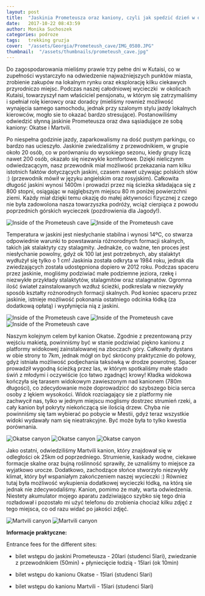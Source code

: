 ```yaml
---
layout: post
title:  "Jaskinia Prometeusza oraz kaniony, czyli jak spedzić dzień w okolicach Kutaisi"
date:   2017-10-22 08:43:59
author: Monika Suchoszek
categories: podroze
tags:	trekking gruzja 
cover:  "/assets/Georgia/Prometeush_cave/IMG_0580.JPG"
thumbnail:  "/assets/thumbnails/prometeush_cave.jpg"
---
```


Do zagospodarowania mieliśmy prawie trzy pełne dni w Kutaisi, co w zupełności wystarczyło na odwiedzenie najważniejszych punktów miasta, 
zrobienie zakupów na lokalnym rynku oraz eksplorację kilku ciekawych przyrodniczo miejsc. Podczas naszej całodniowej wycieczki&nbsp; w okolicach 
Kutaisi, towarzyszył nam właściciel pensjonatu, w którym się zatrzymaliśmy i spełniał rolę kierowcy oraz doradcy (mieliśmy rownież możliwość 
wynajęcia samego samochodu, jednak przy szalonym stylu jazdy lokalnych kierowców, mogło sie to okazać bardzo stresujące). Postanowiliśmy odwiedzić 
słynną jaskinie Prometeusza oraz dwa sąsiadujące ze sobą kaniony: Okatse i Martvili.

 Po niespełna godzinie jazdy, zaparkowalismy na dość pustym parkingu, co bardzo nas ucieszyło. Jaskinie zwiedzaliśmy z przewodnikiem, w grupie około 
 20 osób, co w porównaniu do wysokiego sezonu, kiedy grupy liczą nawet 200 osób, okazało się niezwykle komfortowe. Dzięki nieliczynm odwiedzacącym, 
 nasz przewodnik miał możliwość przekazania nam kilku istotnich faktów dotyczących jaskini, czasem nawet używając polskich słów :) (przewodnik mówił 
 w języku angielskim oraz rosyjskim). Całkowita długość jaskini wynosi 1400m i prowadzi przez nią ścieżka składająca się z 800 stopni, osiągając w 
 najglębszym miejscu 80 m poniżej powierzchni ziemi. Każdy miał dzięki temu okazję do małej aktywności fizycznej z czego nie była zadowolona nasza 
 towarzyszka podróży, wciąż cierpiąca z powodu poprzednich górskich wycieczek (pozdrowienia dla Jagody!). 
 
<img src="/assets/Georgia/Prometeush_cave/IMG_0550.JPG" alt="Inside of the Prometeush cave" />

<img src="/assets/Georgia/Prometeush_cave/IMG_0580.JPG" alt="Inside of the Prometeush cave" />

Temperatura w jaskini jest niesłychanie stabilna i wynosi 14ºC, co stwarza odpowiednie warunki to powstawania różnorodnych formacji skalnych, takich
 jak stalaktyty czy stalagmity. Jednakże, co ważne, ten proces jest niesłychanie powolny, gdyż ok 100 lat jest potrzebnych, aby stalaktyt wydłużył się
  tylko o 1 cm! Jaskinia została odkryta w 1984 roku, jednak dla zwiedzających została udostępniona dopiero w 2012 roku. Podczas spaceru przez jaskinie, mogliśmy
 podziwiać małe podziemne jeziora, rzekę i niezwykłe przykłady stalaktytów, stalagmitów oraz stalagnatów. Ogromna ilość świateł zainstalowanych 
 wzdłuż ścieżki, podkreslała w niezwykły sposób kształty rożnorodnych formacji skalnych. Pod koniec spaceru przez jaskinie, istnieje możliwość 
 pokonania ostatniego odcinka łódką (za dodatkową opłatą) i wypłynięcia nią z jaskini.

<img src="/assets/Georgia/Prometeush_cave/IMG_0584.JPG" alt="Inside of the Prometeush cave" />

<img src="/assets/Georgia/Prometeush_cave/IMG_0551.JPG" alt="Inside of the Prometeush cave" />

<img src="/assets/Georgia/Prometeush_cave/IMG_0593.JPG" alt="Inside of the Prometeush cave" />

Naszym kolejnym celem był kanion Okatse. Zgodnie z prezentowaną przy wejściu makietą, powinniśmy być w stanie podziwiać piękno kanionu z platformy 
widokowej zainstalowanej na zboczach góry. Całkowity dystans w obie strony to 7km, jednak mógł on być skrócony praktycznie do połowy, gdyż istniała 
możliwość podjechania taksówką w drodze powrotnej. Spacer prowadził wygodną ścieżką przez las, w którym spotkaliśmy małe stado świń z młodymi i 
oczywiście (co łatwo zgadnąc) krowy! Kładka widokowa kończyła się tarasem widokowym zawieszonym nad kanionem (780m długości), co zdecydowanie może
 doprowadzicć do szybszego bicia serca osoby z lękiem wysokości. Widok rozciagający sie z platformy nie zachwycił nas, tylko w jednym miejscu 
 moglismy dostrzec strumień rzeki, a cały kanion był pokryty niekończącą sie ilością drzew. Chyba nie powinniśmy się tam wybierać po pobycie w 
 Mestii, gdyż teraz wszystkie widoki wydawały nam się nieatrakcyjne. Być może była to tylko kwestia porównania.
 
<img src="/assets/Georgia/Prometeush_cave/IMG_0615.JPG" alt="Okatse canyon" />

<img src="/assets/Georgia/Prometeush_cave/IMG_0618.JPG" alt="Okatse canyon" />

<img src="/assets/Georgia/Prometeush_cave/IMG_0631.JPG" alt="Okatse canyon" />

Jako ostatni, odwiedziliśmy Martvili kanion, który znajdował się w odległości ok 25km od poprzedniego. Strumienie, kaskady wodne, ciekawe formacje
 skalne oraz bujną roślinność sprawiły, że uznaliśmy to miejsce za wyjatkowo urocze. Dodatkowo, zachodzące 
 słońce stworzyło niezwykły klimat, który był wspaniałym zakończeniem naszej wycieczki :) Równiez tutaj była możliwość wykupienia dodatkowej 
 wycieczki łódką, na którą sie jednak nie zdecywodaliśmy. Kanion, pomimo że mały, warta odwiedzenia. Niestety akumulator mojego aparatu zadziwiająco 
 szybko się tego dnia
 rozładował i pozostało mi użyć telefonu do zrobienia chociaż kilku zdjęć z tego miejsca, co od razu widać po jakości zdjęć.

<img src="/assets/Georgia/Prometeush_cave/IMG_161728940.JPG" alt="Martvili canyon" />

<img src="/assets/Georgia/Prometeush_cave/IMG_161454431.JPG" class="column-45" alt="Martvili canyon" />

__Informacje praktyczne:__

Entrance fees for the different sites:

  *   bilet wstępu do jaskini Prometeusza - 20lari (studenci 5lari), zwiedzanie z przewodnikiem (50min) + płyniecięcie łodzią - 15lari (ok 10min)

  *   bilet wstępu do kanionu Okatse - 15lari (studenci 5lari)

  *   bilet wstępu do kanionu Martvili - 15lari (studenci 5lari)

